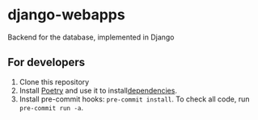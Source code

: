 # django-webapps
Backend for the database, implemented in Django

## For developers

1. Clone this repository
2. Install [Poetry](https://github.com/python-poetry/poetry) and use it to install[dependencies](https://python-poetry.org/docs/basic-usage/#installing-dependencies).
3. Install pre-commit hooks: `pre-commit install`. To check all code, run `pre-commit run -a`.